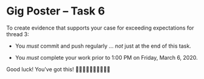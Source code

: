 # Gig Poster – Task 6

 To create evidence that supports your case for exceeding expectations for thread 3:

 * You *must* commit and push regularly ... *not* just at the end of this task.

 * You *must* complete your work prior to 1:00 PM on Friday, March 6, 2020.
 
 Good luck! You've got this! 👊🏻👊🏼👊🏽👊🏾👊🏿
